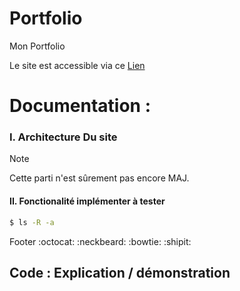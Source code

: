 # Portfolio
Mon Portfolio

Le site est accessible via ce [Lien ](https://raykesh-soneka.github.io/Portfolio/Le_Site_De_Raykesh)

Documentation : 
==========

### I. Architecture Du site

> [!NOTE]
> Cette parti n'est sûrement pas encore MAJ.

#### II. Fonctionalité implémenter à tester


```sh
$ ls -R -a
```
Footer :octocat: :neckbeard: :bowtie: :shipit:

Code : Explication / démonstration 
-----------------------------